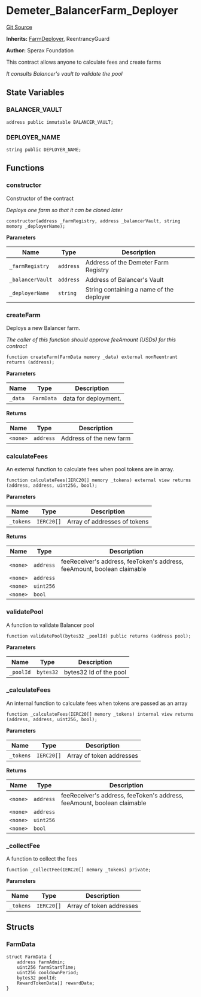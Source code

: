 # Demeter_BalancerFarm_Deployer

[Git Source](https://github.com/Sperax/Demeter-Protocol/blob/fe40a3b3400612e06e8894e40f27c05bc3ec9a73/contracts/balancer/Demeter_BalancerFarm_Deployer.sol)

**Inherits:**
[FarmDeployer](/contracts/FarmDeployer.sol/contract.FarmDeployer.md), ReentrancyGuard

**Author:**
Sperax Foundation

This contract allows anyone to calculate fees and create farms

_It consults Balancer's vault to validate the pool_

## State Variables

### BALANCER_VAULT

```solidity
address public immutable BALANCER_VAULT;
```

### DEPLOYER_NAME

```solidity
string public DEPLOYER_NAME;
```

## Functions

### constructor

Constructor of the contract

_Deploys one farm so that it can be cloned later_

```solidity
constructor(address _farmRegistry, address _balancerVault, string memory _deployerName);
```

**Parameters**

| Name             | Type      | Description                              |
| ---------------- | --------- | ---------------------------------------- |
| `_farmRegistry`  | `address` | Address of the Demeter Farm Registry     |
| `_balancerVault` | `address` | Address of Balancer's Vault              |
| `_deployerName`  | `string`  | String containing a name of the deployer |

### createFarm

Deploys a new Balancer farm.

_The caller of this function should approve feeAmount (USDs) for this contract_

```solidity
function createFarm(FarmData memory _data) external nonReentrant returns (address);
```

**Parameters**

| Name    | Type       | Description          |
| ------- | ---------- | -------------------- |
| `_data` | `FarmData` | data for deployment. |

**Returns**

| Name     | Type      | Description             |
| -------- | --------- | ----------------------- |
| `<none>` | `address` | Address of the new farm |

### calculateFees

An external function to calculate fees when pool tokens are in array.

```solidity
function calculateFees(IERC20[] memory _tokens) external view returns (address, address, uint256, bool);
```

**Parameters**

| Name      | Type       | Description                  |
| --------- | ---------- | ---------------------------- |
| `_tokens` | `IERC20[]` | Array of addresses of tokens |

**Returns**

| Name     | Type      | Description                                                             |
| -------- | --------- | ----------------------------------------------------------------------- |
| `<none>` | `address` | feeReceiver's address, feeToken's address, feeAmount, boolean claimable |
| `<none>` | `address` |                                                                         |
| `<none>` | `uint256` |                                                                         |
| `<none>` | `bool`    |                                                                         |

### validatePool

A function to validate Balancer pool

```solidity
function validatePool(bytes32 _poolId) public returns (address pool);
```

**Parameters**

| Name      | Type      | Description            |
| --------- | --------- | ---------------------- |
| `_poolId` | `bytes32` | bytes32 Id of the pool |

### \_calculateFees

An internal function to calculate fees when tokens are passed as an array

```solidity
function _calculateFees(IERC20[] memory _tokens) internal view returns (address, address, uint256, bool);
```

**Parameters**

| Name      | Type       | Description              |
| --------- | ---------- | ------------------------ |
| `_tokens` | `IERC20[]` | Array of token addresses |

**Returns**

| Name     | Type      | Description                                                             |
| -------- | --------- | ----------------------------------------------------------------------- |
| `<none>` | `address` | feeReceiver's address, feeToken's address, feeAmount, boolean claimable |
| `<none>` | `address` |                                                                         |
| `<none>` | `uint256` |                                                                         |
| `<none>` | `bool`    |                                                                         |

### \_collectFee

A function to collect the fees

```solidity
function _collectFee(IERC20[] memory _tokens) private;
```

**Parameters**

| Name      | Type       | Description              |
| --------- | ---------- | ------------------------ |
| `_tokens` | `IERC20[]` | Array of token addresses |

## Structs

### FarmData

```solidity
struct FarmData {
    address farmAdmin;
    uint256 farmStartTime;
    uint256 cooldownPeriod;
    bytes32 poolId;
    RewardTokenData[] rewardData;
}
```
